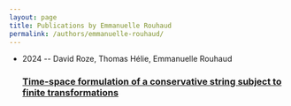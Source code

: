 ```yaml
---
layout: page
title: Publications by Emmanuelle Rouhaud
permalink: /authors/emmanuelle-rouhaud/
---
```


<ul class="post-list">
<li><span class='post-meta'>2024 -- David Roze, Thomas Hélie, Emmanuelle Rouhaud</span><h3><a class='post-link' href='../../time-space-formulation-of-a-conservative-string-subject-to-finite-transformations'>Time-space formulation of a conservative string subject to finite transformations</a></h3></li>

</ul>
